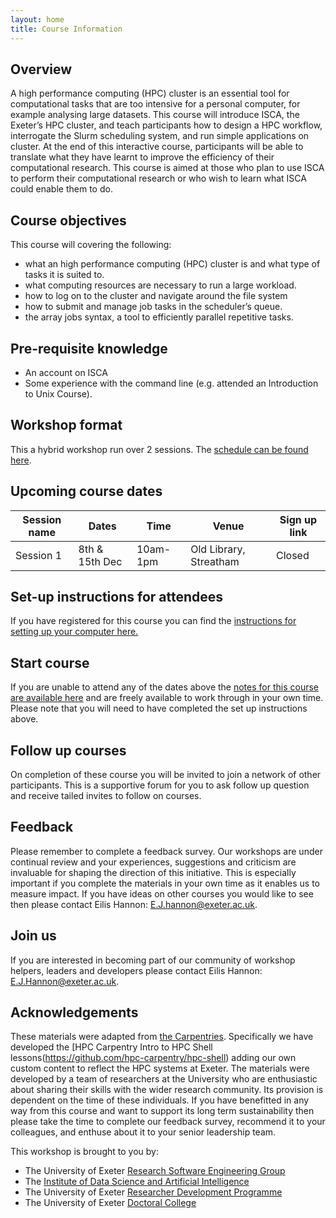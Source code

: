 ```yaml
---
layout: home
title: Course Information
---
```



## Overview

A high performance computing (HPC) cluster is an essential tool for computational tasks that are too intensive for a personal computer, for example analysing large datasets. This course will introduce ISCA, the Exeter’s HPC cluster, and teach participants how to design a HPC workflow, interrogate the Slurm scheduling system, and run simple applications on cluster. At the end of this interactive course, participants will be able to translate what they have learnt to improve the efficiency of their computational research. 
This course is aimed at those who plan to use ISCA to perform their computational research or who wish to learn what ISCA could enable them to do.


## Course objectives

This course will covering the following:

- what an high performance computing (HPC) cluster is and what type of tasks it is suited to.
- what computing resources are necessary to run a large workload.
- how to log on to the cluster and navigate around the file system
- how to submit and manage job tasks in the scheduler’s queue.
- the array jobs syntax, a tool to efficiently parallel repetitive tasks.


## Pre-requisite knowledge

- An account on ISCA
- Some experience with the command line (e.g. attended an Introduction to Unix Course). 


## Workshop format

This a hybrid workshop run over 2 sessions. The [schedule can be found here](https://uniexeterrse.github.io/intro-to-isca/schedule.html).

## Upcoming course dates

| Session name | Dates | Time  | Venue | Sign up link |
| --- |--- |--- |--- | --- |
| Session 1 | 8th & 15th Dec | 10am-1pm | Old Library, Streatham | Closed |



## Set-up instructions for attendees

If you have registered for this course you can find the [instructions for setting up your computer here.](https://uniexeterrse.github.io/intro-to-isca/setup.html)

## Start course

If you are unable to attend any of the dates above the [notes for this course are available here](https://uniexeterrse.github.io/intro-to-isca/contents.html) and are freely available to work through in your own time. Please note that you will need to have completed the set up instructions above.

## Follow up courses

On completion of these course you will be invited to join a network of other participants. This is a supportive forum for you to ask follow up question and receive tailed invites to follow on courses.

## Feedback

Please remember to complete a feedback survey. Our workshops are under continual review and your experiences, suggestions and criticism are invaluable for shaping the direction of this initiative. This is especially important if you complete the materials in your own time as it enables us to measure impact. If you have ideas on other courses you would like to see then please contact Eilis Hannon: <E.J.hannon@exeter.ac.uk>.

## Join us

If you are interested in becoming part of our community of workshop helpers, leaders and developers please contact Eilis Hannon: <E.J.Hannon@exeter.ac.uk>.

## Acknowledgements

These materials were adapted from [the Carpentries](https://carpentries.org/). Specifically we have developed the [HPC Carpentry Intro to HPC Shell lessons(https://github.com/hpc-carpentry/hpc-shell) adding our own custom content to reflect the HPC systems at Exeter. The materials were developed by a team of researchers at the University who are enthusiastic about sharing their skills with the wider research community. Its provision is dependent on the time of these individuals. If you have benefitted in any way from this course and want to support its long term sustainability then please take the time to complete our feedback survey, recommend it to your colleagues, and enthuse about it to your senior leadership team.

This workshop is brought to you by:

- The University of Exeter [Research Software Engineering Group](https://www.exeter.ac.uk/research/idsai/team/researchsoftwareengineers/)
- The [Institute of Data Science and Artificial Intelligence](https://www.exeter.ac.uk/research/idsai/)
- The University of Exeter [Researcher Development Programme](https://www.exeter.ac.uk/research/doctoralcollege/early-career-researchers/traininganddevelopment/rdprogramme/)
- The University of Exeter [Doctoral College](https://www.exeter.ac.uk/research/doctoralcollege/)
